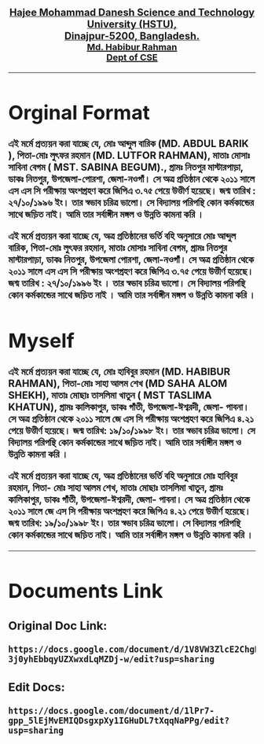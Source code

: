 <center><u><b style="font-size:20px">Hajee Mohammad Danesh Science and Technology University (HSTU), <br>
Dinajpur-5200, Bangladesh.</br></u></center>
<center><u><b style="font-size:18px">Md. Habibur Rahman</b></u></center>
<center><u><b style="font-size:18px">Dept of CSE</b></u></center>


<hr>

# Orginal Format


এই মর্মে প্রত্যয়ন করা যাচ্ছে যে, মোঃ আব্দুল বারিক (MD. ABDUL BARIK ), পিতা-মোঃ লুৎফর রহমান (MD. LUTFOR RAHMAN), মাতাঃ মোসাঃ সাবিনা বেগম ( MST. SABINA BEGUM)., গ্রামঃ নিতপুর মাস্টারপাড়া, ডাকঃ নিতপুর, উপজেলা-পোরশা, জেলা-নওগাঁ। সে অত্র প্রতিষ্ঠান থেকে ২০১১ সালে এস এস সি পরীক্ষায় অংশগ্রহণ করে জিপিএ ৩.৭৫ পেয়ে উত্তীর্ণ হয়েছে। জন্ম তারিখ : ২৭/১০/১৯৯৬ ইং। তার স্বভাব চরিত্র ভালো। সে বিদ্যালয় পরিপন্থি কোন কর্মকান্ডের সাথে জড়িত নাই।
আমি তার সর্বাঙ্গীন মঙ্গল ও উন্নতি কামনা করি ।

এই মর্মে প্রত্যয়ন করা যাচ্ছে যে, অত্র প্রতিষ্ঠানের ভর্তি বহি অনুসারে মোঃ আব্দুল বারিক, পিতা-মোঃ লুৎফর রহমান, মাতাঃ মোসাঃ সাবিনা বেগম, গ্রামঃ নিতপুর মাস্টারপাড়া, ডাকঃ নিতপুর, উপজেলা পোরশা, জেলা-নওগাঁ। সে অত্র প্রতিষ্ঠান থেকে ২০১১ সালে এস এস সি পরীক্ষায় অংশগ্রহণ করে জিপিএ ৩.৭৫ পেয়ে উত্তীর্ণ হয়েছে। জন্ম তারিখ : ২৭/১০/১৯৯৬ ইং । তার স্বভাব চরিত্র ভালো। সে বিদ্যালয় পরিপন্থি কোন কর্মকান্ডের সাথে জড়িত নাই ।
আমি তার সর্বাঙ্গীন মঙ্গল ও উন্নতি কামনা করি ।


# Myself 

এই মর্মে প্রত্যয়ন করা যাচ্ছে যে, মোঃ হাবিবুর রহমান (MD. HABIBUR RAHMAN), পিতা-মোঃ সাহা আলম শেখ (MD SAHA ALOM SHEKH), মাতাঃ মোছাঃ তাসলিমা খাতুন ( MST TASLIMA KHATUN), গ্রামঃ কালিকাপুর, ডাকঃ গাঁতী, উপজেলা-ঈশ্বরদী, জেলা- পাবনা। সে অত্র প্রতিষ্ঠান থেকে ২০১১ সালে জে এস সি পরীক্ষায় অংশগ্রহণ করে জিপিএ ৪.২১ পেয়ে উত্তীর্ণ হয়েছে। জন্ম তারিখ: ১৯/১০/১৯৯৮ ইং। তার স্বভাব চরিত্র ভালো। সে বিদ্যালয় পরিপন্থি কোন কর্মকান্ডের সাথে জড়িত নাই।
আমি তার সর্বাঙ্গীন মঙ্গল ও উন্নতি কামনা করি ।

এই মর্মে প্রত্যয়ন করা যাচ্ছে যে, অত্র প্রতিষ্ঠানের ভর্তি বহি অনুসারে মোঃ হাবিবুর রহমান, পিতা- মোঃ সাহা আলম শেখ, মাতাঃ মোছাঃ তাসলিমা খাতুন, গ্রামঃ কালিকাপুর, ডাকঃ গাঁতী, উপজেলা-ঈশ্বরদী, জেলা- পাবনা। সে অত্র প্রতিষ্ঠান থেকে ২০১১ সালে জে এস সি পরীক্ষায় অংশগ্রহণ করে জিপিএ  ৪.২১ পেয়ে উত্তীর্ণ হয়েছে। জন্ম তারিখ: ১৯/১০/১৯৯৮ ইং। তার স্বভাব চরিত্র ভালো। সে বিদ্যালয় পরিপন্থি কোন কর্মকান্ডের সাথে জড়িত নাই।
আমি তার সর্বাঙ্গীন মঙ্গল ও উন্নতি কামনা করি ।

---

# Documents Link 

### Original Doc Link: 
```
https://docs.google.com/document/d/1V8VW3ZlcE2ChgRuW2l-3j0yhEbbqyUZXwxdLqMZDj-w/edit?usp=sharing
```

### Edit Docs: 

```
https://docs.google.com/document/d/1lPr7-gpp_5lEjMvEMIQDsgxpXy1IGHuDL7tXqqNaPPg/edit?usp=sharing
```
